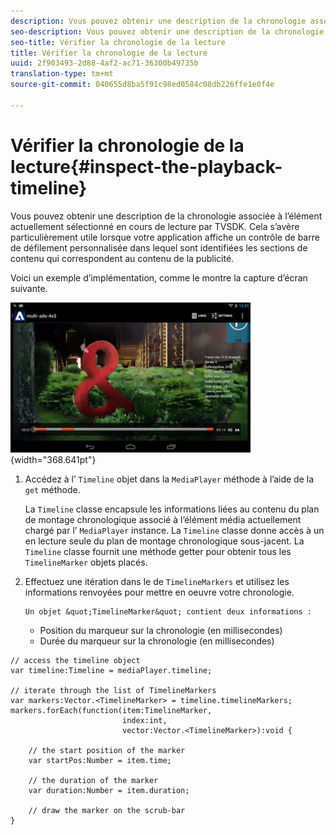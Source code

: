 ```yaml
---
description: Vous pouvez obtenir une description de la chronologie associée à l’élément actuellement sélectionné en cours de lecture par TVSDK. Cela s’avère particulièrement utile lorsque votre application affiche un contrôle de barre de défilement personnalisée dans lequel sont identifiées les sections de contenu qui correspondent au contenu de la publicité.
seo-description: Vous pouvez obtenir une description de la chronologie associée à l’élément actuellement sélectionné en cours de lecture par TVSDK. Cela s’avère particulièrement utile lorsque votre application affiche un contrôle de barre de défilement personnalisée dans lequel sont identifiées les sections de contenu qui correspondent au contenu de la publicité.
seo-title: Vérifier la chronologie de la lecture
title: Vérifier la chronologie de la lecture
uuid: 2f903493-2d88-4af2-ac71-36300b49735b
translation-type: tm+mt
source-git-commit: 040655d8ba5f91c98ed0584c08db226ffe1e0f4e

---
```



# Vérifier la chronologie de la lecture{#inspect-the-playback-timeline}

Vous pouvez obtenir une description de la chronologie associée à l’élément actuellement sélectionné en cours de lecture par TVSDK. Cela s’avère particulièrement utile lorsque votre application affiche un contrôle de barre de défilement personnalisée dans lequel sont identifiées les sections de contenu qui correspondent au contenu de la publicité.

Voici un exemple d’implémentation, comme le montre la capture d’écran suivante.
<!--<a id="fig_6D9FB3764F3947A38B8E7726187BD461"></a>-->

![](assets/inspect-playback.jpg){width=&quot;368.641pt&quot;}

1. Accédez à l’ `Timeline` objet dans la `MediaPlayer` méthode à l’aide de la `get` méthode.

   La `Timeline` classe encapsule les informations liées au contenu du plan de montage chronologique associé à l’élément média actuellement chargé par l’ `MediaPlayer` instance. La `Timeline` classe donne accès à un en lecture seule du plan de montage chronologique sous-jacent. La `Timeline` classe fournit une méthode getter pour obtenir tous les `TimelineMarker` objets placés.

1. Effectuez une itération dans le de `TimelineMarkers` et utilisez les informations renvoyées pour mettre en oeuvre votre chronologie.

       Un objet &quot;TimelineMarker&quot; contient deux informations :
   
   * Position du marqueur sur la chronologie (en millisecondes)
   * Durée du marqueur sur la chronologie (en millisecondes)

<!--<a id="example_BA936629E82B4082A2E2C548E3FC3357"></a>-->

```
// access the timeline object 
var timeline:Timeline = mediaPlayer.timeline; 
 
// iterate through the list of TimelineMarkers 
var markers:Vector.<TimelineMarker> = timeline.timelineMarkers; 
markers.forEach(function(item:TimelineMarker,  
                         index:int,  
                         vector:Vector.<TimelineMarker>):void { 
    
    // the start position of the marker 
    var startPos:Number = item.time; 
 
    // the duration of the marker 
    var duration:Number = item.duration; 
 
    // draw the marker on the scrub-bar 
}
```

